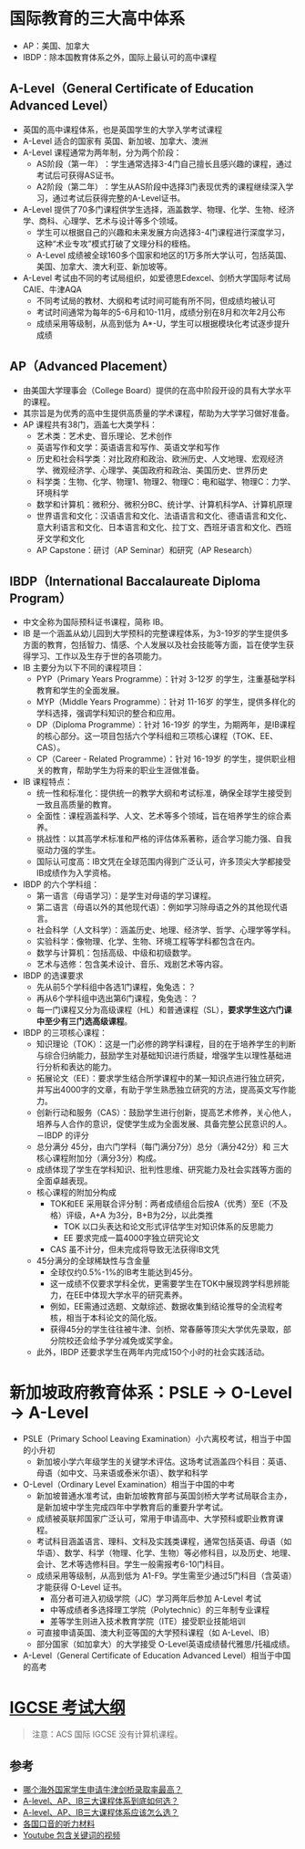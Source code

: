 # 国际教育的三大高中体系
- AP：美国、加拿大 
- IBDP：除本国教育体系之外，国际上最认可的高中课程

## A-Level（General Certificate of Education Advanced Level）
- 英国的高中课程体系，也是英国学生的大学入学考试课程
- A-Level 适合的国家有 英国、新加坡、加拿大、澳洲
- A-Level 课程通常为两年制，分为两个阶段：
  - AS阶段（第一年）‌：学生通常选择3-4门自己擅长且感兴趣的课程，通过考试后可获得AS证书。
  - A2阶段（第二年）‌：学生从AS阶段中选择3门表现优秀的课程继续深入学习，通过考试后获得完整的A-Level证书。
- A-Level 提供了70多门课程供学生选择，涵盖数学、物理、化学、生物、经济学、商科、心理学、艺术与设计等多个领域。
  - 学生可以根据自己的兴趣和未来发展方向选择3-4门课程进行深度学习，这种“术业专攻”模式打破了文理分科的桎梏。
  - A-Level 成绩被全球160多个国家和地区的1万多所大学认可，包括英国、美国、加拿大、澳大利亚、新加坡等。
- A-Level 考试由不同的考试局组织，如爱德思Edexcel、剑桥大学国际考试局CAIE、牛津AQA
  - 不同考试局的教材、大纲和考试时间可能有所不同，但成绩均被认可
  - 考试时间通常为每年的5-6月和10-11月，成绩分别在8月和次年2月公布
  - 成绩采用等级制，从高到低为 A*-U，学生可以根据模块化考试逐步提升成绩

## AP（Advanced Placement）
- 由美国大学理事会（College Board）提供的在高中阶段开设的具有大学水平的课程。
- 其宗旨是为优秀的高中生提供高质量的学术课程，帮助为大学学习做好准备。
- AP 课程共有38门，涵盖七大类学科：
  - 艺术类：艺术史、音乐理论、艺术创作
  - 英语写作和文学：英语语言和写作、英语文学和写作
  - 历史和社会科学类：对比政府和政治、欧洲历史、人文地理、宏观经济学、微观经济学、心理学、美国政府和政治、美国历史、世界历史
  - 科学类：生物、化学、物理1、物理2、物理C：电和磁学、物理C：力学、环境科学
  - 数学和计算机：微积分、微积分BC、统计学、计算机科学A、计算机原理
  - 世界语言和文化：汉语语言和文化、法语语言和文化、德语语言和文化、意大利语言和文化、日本语言和文化、拉丁文、西班牙语言和文化、西班牙文学和文化
  - AP Capstone：研讨（AP Seminar）和研究（AP Research）

## IBDP（International Baccalaureate Diploma Program）
- 中文全称为国际预科证书课程，简称 IB。
- IB 是一个涵盖从幼儿园到大学预科的完整课程体系，为3-19岁的学生提供多方面的教育，包括智力、情感、个人发展以及社会技能等方面，旨在使学生获得学习、工作以及生存于世的各项能力。
- IB 主要分为以下不同的课程项目：
  - PYP（Primary Years Programme）：针对 3-12岁 的学生，注重基础学科教育和学生的全面发展。
  - MYP（Middle Years Programme）：针对 11-16岁 的学生，提供多样化的学科选择，强调学科知识的整合和应用。
  - DP（Diploma Programme）：针对 16-19岁 的学生，为期两年，是IB课程的核心部分。这一项目包括六个学科组和三项核心课程（TOK、EE、CAS）。
  - CP（Career - Related Programme）：针对 16-19岁 的学生，提供职业相关的教育，帮助学生为将来的职业生涯做准备。
- IB 课程特点：
  - 统一性和标准化：提供统一的教学大纲和考试标准，确保全球学生接受到一致且高质量的教育。
  - 全面性：课程涵盖科学、人文、艺术等多个领域，旨在培养学生的综合素养。
  - 挑战性：以其高学术标准和严格的评估体系著称，适合学习能力强、自我驱动力强的学生。
  - 国际认可度高：IB文凭在全球范围内得到广泛认可，许多顶尖大学都接受IB成绩作为入学资格。
- IBDP 的六个学科组：
  - 第一语言（母语学习）：是学生对母语的学习课程。
  - 第二语言（母语以外的其他现代语）：例如学习除母语之外的其他现代语言。
  - 社会科学（人文科学）：涵盖历史、地理、经济学、哲学、心理学等学科。
  - 实验科学：像物理、化学、生物、环境工程等学科都包含在内。
  - 数学与计算机：包括高级、中级和初级数学。
  - 艺术与选修：包含美术设计、音乐、戏剧艺术等内容。
- IBDP 的选课要求
  - 先从前5个学科组中各选1门课程，兔兔选：？
  - 再从6个学科组中选出第6门课程，兔兔选：？
  - 每一门课程又分为高级课程（HL）和普通课程（SL），**要求学生这六门课中至少有三门选高级课程**。
- IBDP 的三项核心课程：
  - 知识理论（TOK）：这是一门必修的跨学科课程，目的在于培养学生的判断与综合归纳能力，鼓励学生对基础知识进行质疑，增强学生以理性基础进行分析和表达的能力。
  - 拓展论文（EE）：要求学生结合所学课程中的某一知识点进行独立研究，并写出4000字的文章，有助于学生熟悉独立研究的方法，提高英文写作能力。
  - 创新行动和服务（CAS）：鼓励学生进行创新，提高艺术修养，关心他人，培养与人合作的意识，促使学生成为全面发展、具备完整公民意识的人。
－IBDP 的评分
  - 总分满分 45分，由六门学科（每门满分7分）总分（满分42分）和 三大核心课程附加分（满分3分）构成。
  - 成绩体现了学生在学科知识、批判性思维、研究能力及社会实践等方面的全面卓越表现。
  - 核心课程的附加分构成
    - TOK和EE 采用联合评分制：两者成绩组合后按A（优秀）至E（不及格）评级，A+A 为3分，B+B为2分，以此类推
      - TOK 以口头表达和论文形式评估学生对知识体系的反思能力
      - EE 要求完成一篇4000字独立研究论文
    - CAS 虽不计分，但未完成将导致无法获得IB文凭
  - 45分满分的全球稀缺性与含金量
    - 全球仅约0.5%-1%的IB考生能达到45分。
    - 这一成绩不仅要求学科全优，更需要学生在TOK中展现跨学科思辨能力，在EE中体现大学水平的研究素养。
    - 例如，EE需通过选题、文献综述、数据收集到结论推导的全流程考核，相当于本科论文的简化版。
    - 获得45分的学生往往被牛津、剑桥、常春藤等顶尖大学优先录取，部分院校还会给予学分减免或奖学金。
  - 此外，IBDP 还要求学生在两年内完成150个小时的社会实践活动。

# 新加坡政府教育体系：PSLE -> O-Level -> A-Level 
- PSLE（Primary School Leaving Examination）小六离校考试，相当于中国的小升初
  - 新加坡小学六年级学生的关键学术评估。这场考试涵盖四个科目：英语、母语（如中文、马来语或泰米尔语）、数学和科学
- O-Level（Ordinary Level Examination）相当于中国的中考
  - 新加坡普通水准考试，由新加坡教育部与英国剑桥大学考试局联合主办，是新加坡中学生完成四年中学教育后的重要升学考试。
  - 成绩被英联邦国家广泛认可，常用于申请高中、大学预科或职业教育课程。
  - 考试科目涵盖语言、理科、文科及实践类课程，通常包括英语、母语（如华语）、数学、科学（物理、化学、生物）等必修科目，以及历史、地理、会计、艺术等选修科目。学生一般需报考6-10门科目。
  - 成绩采用等级制，从高到低为 A1-F9。学生需至少通过5门科目（含英语）才能获得 O-Level 证书。
    - 高分者可进入初级学院（JC）学习两年后参加 A-Level 考试
    - 中等成绩者多选择理工学院（Polytechnic）的三年制专业课程
    - 差等学生则进入技术教育学院（ITE）接受职业技能培训
  - 可直接申请英国、澳大利亚等国的大学预科课程（如 A-Level、IB）
  - 部分国家（如加拿大）的大学接受 O-Level英语成绩替代雅思/托福成绩。
- A-Level（General Certificate of Education Advanced Level）相当于中国的高考

# [IGCSE 考试大纲](https://www.cambridgeinternational.org/programmes-and-qualifications/cambridge-upper-secondary/cambridge-igcse/subjects/)
>注意：ACS 国际 IGCSE 没有计算机课程。

## 参考
- [哪个海外国家学生申请牛津剑桥录取率最高？](https://www.bilibili.com/video/BV12V411s73K/)
- [A-level、AP、IB三大课程体系到底如何选？](https://www.bilibili.com/video/BV1Ab4y1k7GN/)
- [A-level、AP、IB三大课程体系应该怎么选？](https://baike.baidu.com/item/A-Level/1600533)
- [各国口音的听力材料](https://elllo.org/archive/)
- [Youtube 包含关键词的视频](https://youglish.com/)
